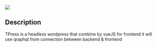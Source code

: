 <a href="https://twitter.com/mmroshani" target="_blank"><img src="https://img.shields.io/twitter/follow/mmroshani.svg?style=social&label=Follow"></a>

## Description

TPress is a headless wordpress that combine by vueJS for frontend it will use qraphql from connection between backend & frontend
